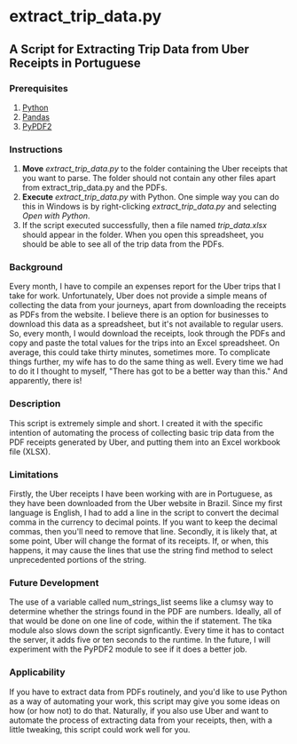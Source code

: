 # extract_trip_data.py
## A Script for Extracting Trip Data from Uber Receipts in Portuguese

### Prerequisites

1. [Python](https://www.python.org/downloads/)
2. [Pandas](https://pandas.pydata.org/getting_started.html)
3. [PyPDF2](https://pypi.org/project/PyPDF2/)

### Instructions

1. **Move** *extract_trip_data.py* to the folder containing the Uber receipts that you want to parse. The folder should not contain any other files apart from extract_trip_data.py and the PDFs.
2. **Execute** *extract_trip_data.py* with Python. One simple way you can do this in Windows is by right-clicking *extract_trip_data.py* and selecting *Open with Python*.
3. If the script executed successfully, then a file named *trip_data.xlsx* should appear in the folder. When you open this spreadsheet, you should be able to see all of the trip data from the PDFs.

### Background

Every month, I have to compile an expenses report for the Uber trips that I take for work. Unfortunately, Uber does not provide a simple means of collecting the data from your journeys, apart from downloading the receipts as PDFs from the website. I believe there is an option for businesses to download this data as a spreadsheet, but it's not available to regular users.
So, every month, I would download the receipts, look through the PDFs and copy and paste the total values for the trips into an Excel spreadsheet. On average, this could take thirty minutes, sometimes more. To complicate things further, my wife has to do the same thing as well. Every time we had to do it I thought to myself, "There has got to be a better way than this." And apparently, there is!

### Description

This script is extremely simple and short. I created it with the specific intention of automating the process of collecting basic trip data from the PDF receipts generated by Uber, and putting them into an Excel workbook file (XLSX).

### Limitations

Firstly, the Uber receipts I have been working with are in Portuguese, as they have been downloaded from the Uber website in Brazil. Since my first language is English, I had to add a line in the script to convert the decimal comma in the currency to decimal points. If you want to keep the decimal commas, then you'll need to remove that line.
Secondly, it is likely that, at some point, Uber will change the format of its receipts. If, or when, this happens, it may cause the lines that use the string find method to select unprecedented portions of the string.

### Future Development

The use of a variable called num_strings_list seems like a clumsy way to determine whether the strings found in the PDF are numbers. Ideally, all of that would be done on one line of code, within the if statement.
The tika module also slows down the script signficantly. Every time it has to contact the server, it adds five or ten seconds to the runtime. In the future, I will experiment with the PyPDF2 module to see if it does a better job.

### Applicability

If you have to extract data from PDFs routinely, and you'd like to use Python as a way of automating your work, this script may give you some ideas on how (or how not) to do that. Naturally, if you also use Uber and want to automate the process of extracting data from your receipts, then, with a little tweaking, this script could work well for you.
